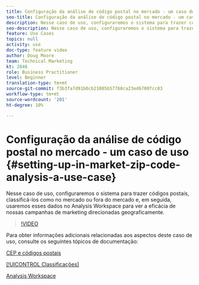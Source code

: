 ```yaml
---
title: Configuração da análise de código postal no mercado - um caso de uso
seo-title: Configuração da análise de código postal no mercado - um caso de uso
description: Nesse caso de uso, configuraremos o sistema para trazer códigos postais, classificá-los como no mercado ou fora do mercado e, em seguida, usaremos esses dados no Analysis Workspace para ver a eficácia de nossas campanhas de marketing direcionadas geograficamente.
seo-description: Nesse caso de uso, configuraremos o sistema para trazer códigos postais, classificá-los como no mercado ou fora do mercado e, em seguida, usaremos esses dados no Analysis Workspace para ver a eficácia de nossas campanhas de marketing direcionadas geograficamente.
feature: Use Cases
topics: null
activity: use
doc-type: feature video
author: Doug Moore
team: Technical Marketing
kt: 2846
role: Business Practitioner
level: Beginner
translation-type: tm+mt
source-git-commit: f3b3fa7d91b0cb21005b57768ca23ed6700fcc03
workflow-type: tm+mt
source-wordcount: '201'
ht-degree: 10%

---
```



# Configuração da análise de código postal no mercado - um caso de uso {#setting-up-in-market-zip-code-analysis-a-use-case}

Nesse caso de uso, configuraremos o sistema para trazer códigos postais, classificá-los como no mercado ou fora do mercado e, em seguida, usaremos esses dados no Analysis Workspace para ver a eficácia de nossas campanhas de marketing direcionadas geograficamente.

>[!VIDEO](https://video.tv.adobe.com/v/27052/?quality=12)

Para obter informações adicionais relacionadas aos aspectos deste caso de uso, consulte os seguintes tópicos de documentação:

[CEP e códigos postais](https://marketing.adobe.com/resources/help/en_US/reference/reports_zip.html)

[[!UICONTROL Classificações]](https://marketing.adobe.com/resources/help/pt_BR/reference/classifications.html)

[Analysis Workspace](https://marketing.adobe.com/resources/help/pt_BR/analytics/analysis-workspace/analysis-workspace-features.html)
